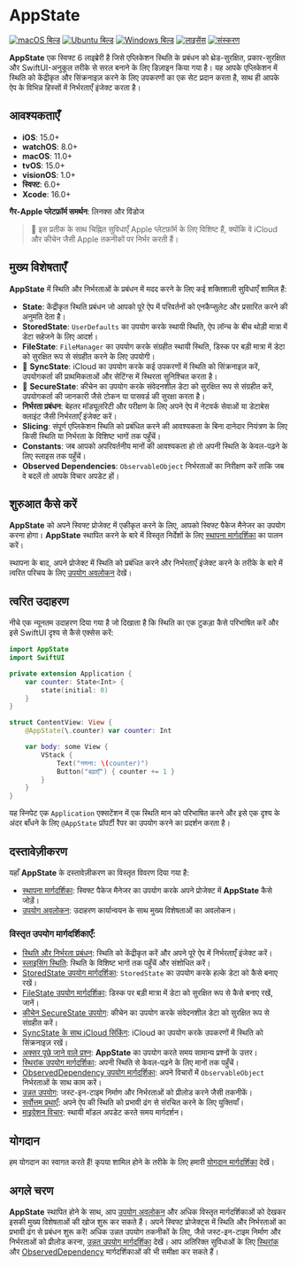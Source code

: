 # AppState

[![macOS बिल्ड](https://img.shields.io/github/actions/workflow/status/0xLeif/AppState/macOS.yml?label=macOS&branch=main)](https://github.com/0xLeif/AppState/actions/workflows/macOS.yml)
[![Ubuntu बिल्ड](https://img.shields.io/github/actions/workflow/status/0xLeif/AppState/ubuntu.yml?label=Ubuntu&branch=main)](https://github.com/0xLeif/AppState/actions/workflows/ubuntu.yml)
[![Windows बिल्ड](https://img.shields.io/github/actions/workflow/status/0xLeif/AppState/windows.yml?label=Windows&branch=main)](https://github.com/0xLeif/AppState/actions/workflows/windows.yml)
[![लाइसेंस](https://img.shields.io/github/license/0xLeif/AppState)](https://github.com/0xLeif/AppState/blob/main/LICENSE)
[![संस्करण](https://img.shields.io/github/v/release/0xLeif/AppState)](https://github.com/0xLeif/AppState/releases)

**AppState** एक स्विफ्ट 6 लाइब्रेरी है जिसे एप्लिकेशन स्थिति के प्रबंधन को थ्रेड-सुरक्षित, प्रकार-सुरक्षित और SwiftUI-अनुकूल तरीके से सरल बनाने के लिए डिज़ाइन किया गया है। यह आपके एप्लिकेशन में स्थिति को केंद्रीकृत और सिंक्रनाइज़ करने के लिए उपकरणों का एक सेट प्रदान करता है, साथ ही आपके ऐप के विभिन्न हिस्सों में निर्भरताएँ इंजेक्ट करता है।

## आवश्यकताएँ

- **iOS**: 15.0+
- **watchOS**: 8.0+
- **macOS**: 11.0+
- **tvOS**: 15.0+
- **visionOS**: 1.0+
- **स्विफ्ट**: 6.0+
- **Xcode**: 16.0+

**गैर-Apple प्लेटफ़ॉर्म समर्थन**: लिनक्स और विंडोज

> 🍎 इस प्रतीक के साथ चिह्नित सुविधाएँ Apple प्लेटफ़ॉर्म के लिए विशिष्ट हैं, क्योंकि वे iCloud और कीचेन जैसी Apple तकनीकों पर निर्भर करती हैं।

## मुख्य विशेषताएँ

**AppState** में स्थिति और निर्भरताओं के प्रबंधन में मदद करने के लिए कई शक्तिशाली सुविधाएँ शामिल हैं:

- **State**: केंद्रीकृत स्थिति प्रबंधन जो आपको पूरे ऐप में परिवर्तनों को एनकैप्सुलेट और प्रसारित करने की अनुमति देता है।
- **StoredState**: `UserDefaults` का उपयोग करके स्थायी स्थिति, ऐप लॉन्च के बीच थोड़ी मात्रा में डेटा सहेजने के लिए आदर्श।
- **FileState**: `FileManager` का उपयोग करके संग्रहीत स्थायी स्थिति, डिस्क पर बड़ी मात्रा में डेटा को सुरक्षित रूप से संग्रहीत करने के लिए उपयोगी।
- 🍎 **SyncState**: iCloud का उपयोग करके कई उपकरणों में स्थिति को सिंक्रनाइज़ करें, उपयोगकर्ता की प्राथमिकताओं और सेटिंग्स में स्थिरता सुनिश्चित करता है।
- 🍎 **SecureState**: कीचेन का उपयोग करके संवेदनशील डेटा को सुरक्षित रूप से संग्रहीत करें, उपयोगकर्ता की जानकारी जैसे टोकन या पासवर्ड की सुरक्षा करता है।
- **निर्भरता प्रबंधन**: बेहतर मॉड्यूलरिटी और परीक्षण के लिए अपने ऐप में नेटवर्क सेवाओं या डेटाबेस क्लाइंट जैसी निर्भरताएँ इंजेक्ट करें।
- **Slicing**: संपूर्ण एप्लिकेशन स्थिति को प्रबंधित करने की आवश्यकता के बिना दानेदार नियंत्रण के लिए किसी स्थिति या निर्भरता के विशिष्ट भागों तक पहुँचें।
- **Constants**: जब आपको अपरिवर्तनीय मानों की आवश्यकता हो तो अपनी स्थिति के केवल-पढ़ने के लिए स्लाइस तक पहुँचें।
- **Observed Dependencies**: `ObservableObject` निर्भरताओं का निरीक्षण करें ताकि जब वे बदलें तो आपके विचार अपडेट हों।

## शुरुआत कैसे करें

**AppState** को अपने स्विफ्ट प्रोजेक्ट में एकीकृत करने के लिए, आपको स्विफ्ट पैकेज मैनेजर का उपयोग करना होगा। **AppState** स्थापित करने के बारे में विस्तृत निर्देशों के लिए [स्थापना मार्गदर्शिका](documentation/hi/installation.md) का पालन करें।

स्थापना के बाद, अपने प्रोजेक्ट में स्थिति को प्रबंधित करने और निर्भरताएँ इंजेक्ट करने के तरीके के बारे में त्वरित परिचय के लिए [उपयोग अवलोकन](documentation/hi/usage-overview.md) देखें।

## त्वरित उदाहरण

नीचे एक न्यूनतम उदाहरण दिया गया है जो दिखाता है कि स्थिति का एक टुकड़ा कैसे परिभाषित करें और इसे SwiftUI दृश्य से कैसे एक्सेस करें:

```swift
import AppState
import SwiftUI

private extension Application {
    var counter: State<Int> {
        state(initial: 0)
    }
}

struct ContentView: View {
    @AppState(\.counter) var counter: Int

    var body: some View {
        VStack {
            Text("गणना: \(counter)")
            Button("बढ़ाएँ") { counter += 1 }
        }
    }
}
```

यह स्निपेट एक `Application` एक्सटेंशन में एक स्थिति मान को परिभाषित करने और इसे एक दृश्य के अंदर बाँधने के लिए `@AppState` प्रॉपर्टी रैपर का उपयोग करने का प्रदर्शन करता है।

## दस्तावेज़ीकरण

यहाँ **AppState** के दस्तावेज़ीकरण का विस्तृत विवरण दिया गया है:

- [स्थापना मार्गदर्शिका](documentation/hi/installation.md): स्विफ्ट पैकेज मैनेजर का उपयोग करके अपने प्रोजेक्ट में **AppState** कैसे जोड़ें।
- [उपयोग अवलोकन](documentation/hi/usage-overview.md): उदाहरण कार्यान्वयन के साथ मुख्य विशेषताओं का अवलोकन।

### विस्तृत उपयोग मार्गदर्शिकाएँ:

- [स्थिति और निर्भरता प्रबंधन](documentation/hi/usage-state-dependency.md): स्थिति को केंद्रीकृत करें और अपने पूरे ऐप में निर्भरताएँ इंजेक्ट करें।
- [स्लाइसिंग स्थिति](documentation/hi/usage-slice.md): स्थिति के विशिष्ट भागों तक पहुँचें और संशोधित करें।
- [StoredState उपयोग मार्गदर्शिका](documentation/hi/usage-storedstate.md): `StoredState` का उपयोग करके हल्के डेटा को कैसे बनाए रखें।
- [FileState उपयोग मार्गदर्शिका](documentation/hi/usage-filestate.md): डिस्क पर बड़ी मात्रा में डेटा को सुरक्षित रूप से कैसे बनाए रखें, जानें।
- [कीचेन SecureState उपयोग](documentation/hi/usage-securestate.md): कीचेन का उपयोग करके संवेदनशील डेटा को सुरक्षित रूप से संग्रहीत करें।
- [SyncState के साथ iCloud सिंकिंग](documentation/hi/usage-syncstate.md): iCloud का उपयोग करके उपकरणों में स्थिति को सिंक्रनाइज़ रखें।
- [अक्सर पूछे जाने वाले प्रश्न](documentation/hi/faq.md): **AppState** का उपयोग करते समय सामान्य प्रश्नों के उत्तर।
- [स्थिरांक उपयोग मार्गदर्शिका](documentation/hi/usage-constant.md): अपनी स्थिति से केवल-पढ़ने के लिए मानों तक पहुँचें।
- [ObservedDependency उपयोग मार्गदर्शिका](documentation/hi/usage-observeddependency.md): अपने विचारों में `ObservableObject` निर्भरताओं के साथ काम करें।
- [उन्नत उपयोग](documentation/hi/advanced-usage.md): जस्ट-इन-टाइम निर्माण और निर्भरताओं को प्रीलोड करने जैसी तकनीकें।
- [सर्वोत्तम प्रथाएँ](documentation/hi/best-practices.md): अपने ऐप की स्थिति को प्रभावी ढंग से संरचित करने के लिए युक्तियाँ।
- [माइग्रेशन विचार](documentation/hi/migration-considerations.md): स्थायी मॉडल अपडेट करते समय मार्गदर्शन।

## योगदान

हम योगदान का स्वागत करते हैं! कृपया शामिल होने के तरीके के लिए हमारी [योगदान मार्गदर्शिका](documentation/hi/contributing.md) देखें।

## अगले चरण

**AppState** स्थापित होने के साथ, आप [उपयोग अवलोकन](documentation/hi/usage-overview.md) और अधिक विस्तृत मार्गदर्शिकाओं को देखकर इसकी मुख्य विशेषताओं की खोज शुरू कर सकते हैं। अपने स्विफ्ट प्रोजेक्ट्स में स्थिति और निर्भरताओं का प्रभावी ढंग से प्रबंधन शुरू करें! अधिक उन्नत उपयोग तकनीकों के लिए, जैसे जस्ट-इन-टाइम निर्माण और निर्भरताओं को प्रीलोड करना, [उन्नत उपयोग मार्गदर्शिका](documentation/hi/advanced-usage.md) देखें। आप अतिरिक्त सुविधाओं के लिए [स्थिरांक](documentation/hi/usage-constant.md) और [ObservedDependency](documentation/hi/usage-observeddependency.md) मार्गदर्शिकाओं की भी समीक्षा कर सकते हैं।
